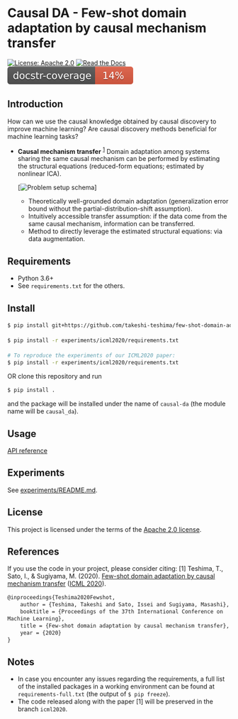 # Causal DA - Few-shot domain adaptation by causal mechanism transfer

[![License: Apache 2.0](https://img.shields.io/badge/License-Apache%202.0-blue.svg)](https://github.com/takeshi-teshima/few-shot-domain-adaptation-by-causal-mechanism-transfer/blob/master/LICENSE)
[![Read the Docs]()](#)
[![Documentation Coverage Rate Badge](./docs/coverage_badge.svg)](#)

## Introduction
How can we use the causal knowledge obtained by causal discovery to improve machine learning?
Are causal discovery methods beneficial for machine learning tasks?

* **Causal mechanism transfer** <sup>[1](#references)</sup>
  Domain adaptation among systems sharing the same causal mechanism
  can be performed by estimating the structural equations (reduced-form equations; estimated by nonlinear ICA).

  [![Problem setup schema](schema_problem_setup.png)]

  * Theoretically well-grounded domain adaptation (generalization error bound without the partial-distribution-shift assumption).
  * Intuitively accessible transfer assumption: if the data come from the same causal mechanism, information can be transferred.
  * Method to directly leverage the estimated structural equations: via data augmentation.

## Requirements
* Python 3.6+
* See `requirements.txt` for the others.

## Install
```bash
$ pip install git+https://github.com/takeshi-teshima/few-shot-domain-adaptation-by-causal-mechanism-transfer

$ pip install -r experiments/icml2020/requirements.txt

# To reproduce the experiments of our ICML2020 paper:
$ pip install -r experiments/icml2020/requirements.txt
```

OR clone this repository and run
```bash
$ pip install .
```
and the package will be installed under the name of `causal-da` (the module name will be `causal_da`).


## Usage
[API reference](#)

## Experiments
See [experiments/README.md](experiments/README.md).

## License
This project is licensed under the terms of the [Apache 2.0 license](./LICENSE).

## References
<!-- This header title is used as an anchor tag somewhere else in this README.md -->
If you use the code in your project, please consider citing:
[1] Teshima, T., Sato, I., & Sugiyama, M. (2020). [Few-shot domain adaptation by causal mechanism transfer](https://arxiv.org/abs/2002.03497) ([ICML 2020](https://icml.cc/Conferences/2020)).

```
@inproceedings{Teshima2020Fewshot,
    author = {Teshima, Takeshi and Sato, Issei and Sugiyama, Masashi},
    booktitle = {Proceedings of the 37th International Conference on Machine Learning},
    title = {Few-shot domain adaptation by causal mechanism transfer},
    year = {2020}
}
```

## Notes
* In case you encounter any issues regarding the requirements,
  a full list of the installed packages in a working environment can be found at `requirements-full.txt` (the output of `$ pip freeze`).
* The code released along with the paper [1] will be preserved in the branch `icml2020`.
